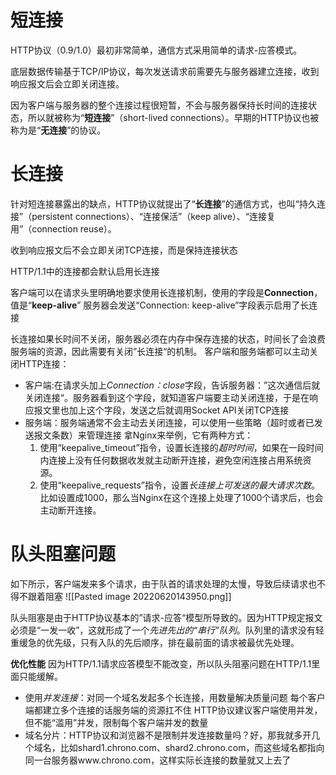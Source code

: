 
# 短连接
HTTP协议（0.9/1.0）最初非常简单，通信方式采用简单的请求-应答模式。

底层数据传输基于TCP/IP协议，每次发送请求前需要先与服务器建立连接，收到响应报文后会立即关闭连接。

因为客户端与服务器的整个连接过程很短暂，不会与服务器保持长时间的连接状态，所以就被称为“**短连接**”（short-lived connections）。早期的HTTP协议也被称为是“**无连接**”的协议。

# 长连接
针对短连接暴露出的缺点，HTTP协议就提出了“**长连接**”的通信方式，也叫“持久连接”（persistent connections）、“连接保活”（keep alive）、“连接复用”（connection reuse）。

收到响应报文后不会立即关闭TCP连接，而是保持连接状态

HTTP/1.1中的连接都会默认启用长连接

客户端可以在请求头里明确地要求使用长连接机制，使用的字段是**Connection**，值是“**keep-alive**”
服务器会发送“Connection: keep-alive”字段表示启用了长连接

长连接如果长时间不关闭，服务器必须在内存中保存连接的状态，时间长了会浪费服务端的资源，因此需要有关闭”长连接“的机制。
客户端和服务端都可以主动关闭HTTP连接：
- 客户端:在请求头加上*Connection：close*字段，告诉服务器：”这次通信后就关闭连接“。服务器看到这个字段，就知道客户端要主动关闭连接，于是在响应报文里也加上这个字段，发送之后就调用Socket API关闭TCP连接
- 服务端：服务端通常不会主动去关闭连接，可以使用一些策略（超时或者已发送报文条数）来管理连接
	拿Nginx来举例，它有两种方式：
	1.  使用“keepalive_timeout”指令，设置长连接的*超时时间*，如果在一段时间内连接上没有任何数据收发就主动断开连接，避免空闲连接占用系统资源。
	2.  使用“keepalive_requests”指令，设置*长连接上可发送的最大请求次数*。比如设置成1000，那么当Nginx在这个连接上处理了1000个请求后，也会主动断开连接。

# 队头阻塞问题
如下所示，客户端发来多个请求，由于队首的请求处理的太慢，导致后续请求也不得不跟着阻塞
![[Pasted image 20220620143950.png]]

队头阻塞是由于HTTP协议基本的”请求-应答“模型所导致的。因为HTTP规定报文必须是“一发一收”，这就形成了一个*先进先出的“串行”队列*。队列里的请求没有轻重缓急的优先级，只有入队的先后顺序，排在最前面的请求被最优先处理。

**优化性能**
因为HTTP/1.1请求应答模型不能改变，所以队头阻塞问题在HTTP/1.1里面只能缓解。
- 使用*并发连接*：对同一个域名发起多个长连接，用数量解决质量问题
	每个客户端都建立多个连接的话服务端的资源扛不住
	HTTP协议建议客户端使用并发，但不能“滥用”并发，限制每个客户端并发的数量
- 域名分片：HTTP协议和浏览器不是限制并发连接数量吗？好，那我就多开几个域名，比如shard1.chrono.com、shard2.chrono.com，而这些域名都指向同一台服务器www.chrono.com，这样实际长连接的数量就又上去了